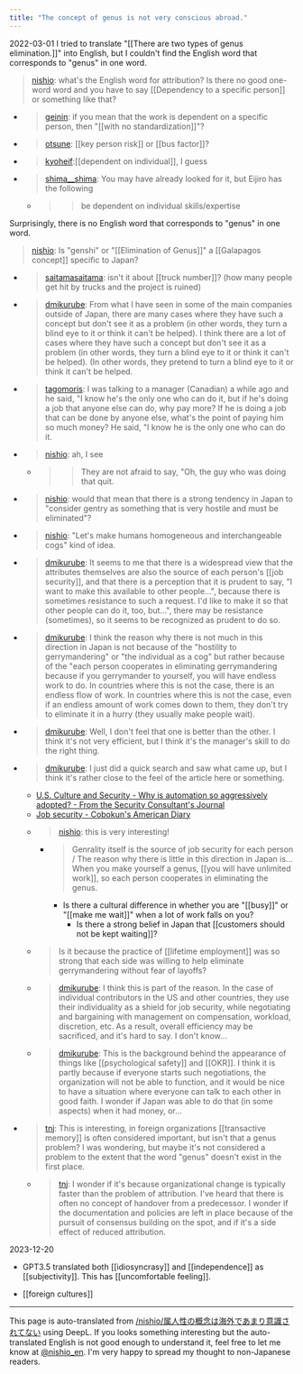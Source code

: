 ```yaml
---
title: "The concept of genus is not very conscious abroad."
---
```


2022-03-01
I tried to translate "[[There are two types of genus elimination.]]" into English, but I couldn't find the English word that corresponds to "genus" in one word.

> [nishio](https://twitter.com/nishio/status/1498575947293163520): what's the English word for attribution? Is there no good one-word word and you have to say [[Dependency to a specific person]] or something like that?
- > [geinin](https://twitter.com/geinin/status/1498577128614346754): if you mean that the work is dependent on a specific person, then "[[with no standardization]]"?
- > [otsune](https://twitter.com/otsune/status/1498577472345948166): [[key person risk]] or [[bus factor]]?
- > [kyoheif](https://twitter.com/kyoheif/status/1498577613521965056):[[dependent on individual]], I guess
- > [shima__shima](https://twitter.com/shima__shima/status/1498624495795404806): You may have already looked for it, but Eijiro has the following
    - > >be dependent on individual skills/expertise

Surprisingly, there is no English word that corresponds to "genus" in one word.
> [nishio](https://twitter.com/nishio/status/1498584849070067714): Is "genshi" or "[[Elimination of Genus]]" a [[Galapagos concept]] specific to Japan?
- > [saitamasaitama](https://twitter.com/saitamasaitama/status/1498585681572282368): isn't it about [[truck number]]? (how many people get hit by trucks and the project is ruined)
- > [dmikurube](https://twitter.com/dmikurube/status/1498586196859326464): From what I have seen in some of the main companies outside of Japan, there are many cases where they have such a concept but don't see it as a problem (in other words, they turn a blind eye to it or think it can't be helped). I think there are a lot of cases where they have such a concept but don't see it as a problem (in other words, they turn a blind eye to it or think it can't be helped). (In other words, they pretend to turn a blind eye to it or think it can't be helped.
- > [tagomoris](https://twitter.com/tagomoris/status/1498586504947400705): I was talking to a manager (Canadian) a while ago and he said, "I know he's the only one who can do it, but if he's doing a job that anyone else can do, why pay more? If he is doing a job that can be done by anyone else, what's the point of paying him so much money? He said, "I know he is the only one who can do it.
- > [nishio](https://twitter.com/nishio/status/1498586677459419137): ah, I see
    - > >They are not afraid to say, "Oh, the guy who was doing that quit.
- > [nishio](https://twitter.com/nishio/status/1498587018426990595): would that mean that there is a strong tendency in Japan to "consider gentry as something that is very hostile and must be eliminated"?
- > [nishio](https://twitter.com/nishio/status/1498587361432973314): "Let's make humans homogeneous and interchangeable cogs" kind of idea.
- > [dmikurube](https://twitter.com/dmikurube/status/1498637068276498434): It seems to me that there is a widespread view that the attributes themselves are also the source of each person's [[job security]], and that there is a perception that it is prudent to say, "I want to make this available to other people...", because there is sometimes resistance to such a request. I'd like to make it so that other people can do it, too, but...", there may be resistance (sometimes), so it seems to be recognized as prudent to do so.
- > [dmikurube](https://twitter.com/dmikurube/status/1498638442947026944): I think the reason why there is not much in this direction in Japan is not because of the "hostility to gerrymandering" or "the individual as a cog" but rather because of the "each person cooperates in eliminating gerrymandering because if you gerrymander to yourself, you will have endless work to do. In countries where this is not the case, there is an endless flow of work. In countries where this is not the case, even if an endless amount of work comes down to them, they don't try to eliminate it in a hurry (they usually make people wait).
- > [dmikurube](https://twitter.com/dmikurube/status/1498641693431955456): Well, I don't feel that one is better than the other. I think it's not very efficient, but I think it's the manager's skill to do the right thing.
- > [dmikurube](https://twitter.com/dmikurube/status/1498648341340909575): I just did a quick search and saw what came up, but I think it's rather close to the feel of the article here or something.
    - [U.S. Culture and Security - Why is automation so aggressively adopted? - From the Security Consultant's Journal](https://www.scientia-security.org/entry/2017/02/08/214654)
    - [Job security - Cobokun's American Diary](https://cobokun.com/2019/03/12/job-security/)
    - > [nishio](https://twitter.com/nishio/status/1498666447635161089): this is very interesting!
        - > Genrality itself is the source of job security for each person / The reason why there is little in this direction in Japan is... When you make yourself a genus, [[you will have unlimited work]], so each person cooperates in eliminating the genus.
            - Is there a cultural difference in whether you are "[[busy]]" or "[[make me wait]]" when a lot of work falls on you?
                - Is there a strong belief in Japan that [[customers should not be kept waiting]]?
    - > Is it because the practice of [[lifetime employment]] was so strong that each side was willing to help eliminate gerrymandering without fear of layoffs?
    - > [dmikurube](https://twitter.com/dmikurube/status/1498672756090900480): I think this is part of the reason. In the case of individual contributors in the US and other countries, they use their individuality as a shield for job security, while negotiating and bargaining with management on compensation, workload, discretion, etc. As a result, overall efficiency may be sacrificed, and it's hard to say. I don't know...
    - > [dmikurube](https://twitter.com/dmikurube/status/1498677160915386368): This is the background behind the appearance of things like [[psychological safety]] and [[OKR]]. I think it is partly because if everyone starts such negotiations, the organization will not be able to function, and it would be nice to have a situation where everyone can talk to each other in good faith. I wonder if Japan was able to do that (in some aspects) when it had money, or...

- > [tnj](https://twitter.com/tnj/status/1498658695957266434): This is interesting, in foreign organizations [[transactive memory]] is often considered important, but isn't that a genus problem? I was wondering, but maybe it's not considered a problem to the extent that the word "genus" doesn't exist in the first place.
    - > [tnj](https://twitter.com/tnj/status/1498661630707572736): I wonder if it's because organizational change is typically faster than the problem of attribution. I've heard that there is often no concept of handover from a predecessor. I wonder if the documentation and policies are left in place because of the pursuit of consensus building on the spot, and if it's a side effect of reduced attribution.


2023-12-20
- GPT3.5 translated both [[idiosyncrasy]] and [[independence]] as [[subjectivity]]. This has [[uncomfortable feeling]].

- [[foreign cultures]]

---
This page is auto-translated from [/nishio/属人性の概念は海外であまり意識されてない](https://scrapbox.io/nishio/属人性の概念は海外であまり意識されてない) using DeepL. If you looks something interesting but the auto-translated English is not good enough to understand it, feel free to let me know at [@nishio_en](https://twitter.com/nishio_en). I'm very happy to spread my thought to non-Japanese readers.